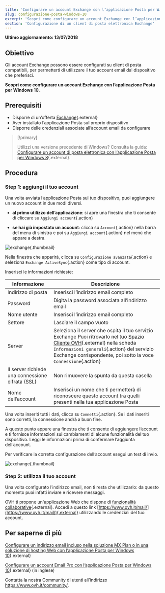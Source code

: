 ```yaml
---
title: 'Configurare un account Exchange con l’applicazione Posta per Windows 10'
slug: configurazione-posta-windows-10
excerpt: 'Scopri come configurare un account Exchange con l’applicazione Posta per Windows 10'
section: 'Configurazione di un client di posta elettronica Exchange'
---
```


**Ultimo aggiornamento: 13/07/2018**

## Obiettivo

Gli account Exchange possono essere configurati su client di posta compatibili, per permetterti di utilizzare il tuo account email dal dispositivo che preferisci.

**Scopri come configurare un account Exchange con l’applicazione Posta per Windows 10.**

## Prerequisiti

- Disporre di un’offerta [Exchange](https://www.ovhcloud.com/it/emails/){.external}
- Aver installato l’applicazione Posta sul proprio dispositivo
- Disporre delle credenziali associate all’account email da configurare

> [!primary]
>
> Utilizzi una versione precedente di Windows? Consulta la guida: [Configurare un account di posta elettronica con l’applicazione Posta per Windows 8](https://docs.ovh.com/it/microsoft-collaborative-solutions/exchange_20132016_configurazione_di_windows_8/){.external}.
>

## Procedura

### Step 1: aggiungi il tuo account

Una volta avviata l’applicazione Posta sul tuo dispositivo, puoi aggiungere un nuovo account in due modi diversi.

- **al primo utilizzo dell’applicazione**: si apre una finestra che ti consente di cliccare su `Aggiungi account`{.action}

- **se hai già impostato un account**: clicca su `Account`{.action} nella barra del menu di sinistra e poi su `Aggiungi account`{.action} nel menù che appare a destra.

![exchange](images/configuration-mail-windows-step1.png){.thumbnail}

Nella finestra che apparirà, clicca su `Configurazione avanzata`{.action} e seleziona `Exchange ActiveSync`{.action} come tipo di account.

Inserisci le informazioni richieste:

|Informazione|Descrizione|
|---|---|
|Indirizzo di posta|Inserisci l’indirizzo email completo|
|Password|Digita la password associata all’indirizzo email|
|Nome utente|Inserisci l’indirizzo email completo|
|Settore|Lasciare il campo vuoto|
|Server|Seleziona il server che ospita il tuo servizio Exchange Puoi ritrovarlo nel tuo [Spazio Cliente OVH](https://www.ovh.com/auth/?action=gotomanager&from=https://www.ovh.it/&ovhSubsidiary=it){.external} nella scheda `Informazioni generali`{.action} del servizio Exchange corrispondente, poi sotto la voce `Connessione`{.action}|
|Il server richiede una connessione cifrata (SSL)|Non rimuovere la spunta da questa casella|
|Nome dell’account|Inserisci un nome che ti permetterà di riconoscere questo account tra quelli presenti nella tua applicazione Posta|

Una volta inseriti tutti i dati, clicca su `Connetti`{.action}. Se i dati inseriti sono corretti, la connessione andrà a buon fine.

A questo punto appare una finestra che ti consente di aggiungere l’account e ti fornisce informazioni sui cambiamenti di alcune funzionalità del tuo dispositivo. Leggi le informazioni prima di confermare l’aggiunta dell’account.

Per verificare la corretta configurazione dell’account esegui un test di invio.

![exchange](images/configuration-mail-windows-exchange-step2.png){.thumbnail}

### Step 2: utilizza il tuo account

Una volta configurato l’indirizzo email, non ti resta che utilizzarlo: da questo momento puoi infatti inviare e ricevere messaggi.

OVH ti propone un'applicazione Web che dispone di [funzionalità collaborative](https://www.ovhcloud.com/it/emails/){.external}. Accedi a questo link [https://www.ovh.it/mail/](https://www.ovh.it/mail/){.external} utilizzando le credenziali del tuo account.

## Per saperne di più

[Configurare un indirizzo email incluso nella soluzione MX Plan o in una soluzione di hosting Web con l’applicazione Posta per Windows 10](https://docs.ovh.com/it/emails/servizio_email_guida_alla_configurazione_dellapp_posta_di_windows_10/){.external}

[Configurare un account Email Pro con l’applicazione Posta per Windows 10](https://docs.ovh.com/gb/en/emails-pro/mail-configuration-windows-10//){.external} (in inglese)

Contatta la nostra Community di utenti all’indirizzo <https://www.ovh.it/community/>.